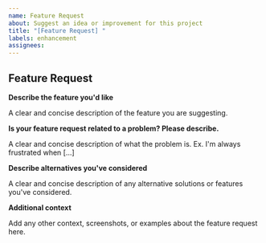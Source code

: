 ```yaml
---
name: Feature Request
about: Suggest an idea or improvement for this project
title: "[Feature Request] "
labels: enhancement
assignees: 
---
```


## Feature Request

**Describe the feature you'd like**

A clear and concise description of the feature you are suggesting.

**Is your feature request related to a problem? Please describe.**

A clear and concise description of what the problem is. Ex. I'm always frustrated when [...]

**Describe alternatives you've considered**

A clear and concise description of any alternative solutions or features you've considered.

**Additional context**

Add any other context, screenshots, or examples about the feature request here.
